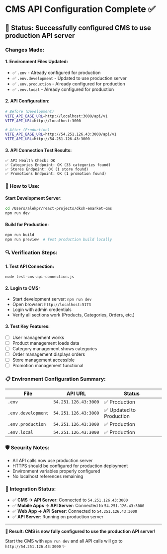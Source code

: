 # CMS API Configuration Complete ✅

## 🎯 Status: Successfully configured CMS to use production API server

### **Changes Made:**

#### **1. Environment Files Updated:**
- ✅ `.env` - Already configured for production
- ✅ `.env.development` - Updated to use production server
- ✅ `.env.production` - Already configured for production  
- ✅ `.env.local` - Already configured for production

#### **2. API Configuration:**
```bash
# Before (Development)
VITE_API_BASE_URL=http://localhost:3000/api/v1
VITE_API_URL=http://localhost:3000

# After (Production)
VITE_API_BASE_URL=http://54.251.126.43:3000/api/v1
VITE_API_URL=http://54.251.126.43:3000
```

#### **3. API Connection Test Results:**
```
✅ API Health Check: OK
✅ Categories Endpoint: OK (33 categories found)
✅ Stores Endpoint: OK (1 store found)
✅ Promotions Endpoint: OK (1 promotion found)
```

### **🚀 How to Use:**

#### **Start Development Server:**
```bash
cd /Users/alekpr/react-projects/dksh-emarket-cms
npm run dev
```

#### **Build for Production:**
```bash
npm run build
npm run preview  # Test production build locally
```

### **🔍 Verification Steps:**

#### **1. Test API Connection:**
```bash
node test-cms-api-connection.js
```

#### **2. Login to CMS:**
- Start development server: `npm run dev`
- Open browser: `http://localhost:5173`
- Login with admin credentials
- Verify all sections work (Products, Categories, Orders, etc.)

#### **3. Test Key Features:**
- [ ] User management works
- [ ] Product management loads data
- [ ] Category management shows categories
- [ ] Order management displays orders
- [ ] Store management accessible
- [ ] Promotion management functional

### **📋 Environment Configuration Summary:**

| File | API URL | Status |
|------|---------|--------|
| `.env` | `54.251.126.43:3000` | ✅ Production |
| `.env.development` | `54.251.126.43:3000` | ✅ Updated to Production |
| `.env.production` | `54.251.126.43:3000` | ✅ Production |
| `.env.local` | `54.251.126.43:3000` | ✅ Production |

### **🛡 Security Notes:**
- All API calls now use production server
- HTTPS should be configured for production deployment
- Environment variables properly configured
- No localhost references remaining

### **🔄 Integration Status:**
- ✅ **CMS → API Server**: Connected to `54.251.126.43:3000`
- ✅ **Mobile Apps → API Server**: Connected to `54.251.126.43:3000`  
- ✅ **Web App → API Server**: Connected to `54.251.126.43:3000`
- ✅ **API Server**: Running on production server

---

**🎉 Result: CMS is now fully configured to use the production API server!**

Start the CMS with `npm run dev` and all API calls will go to `http://54.251.126.43:3000` ✨